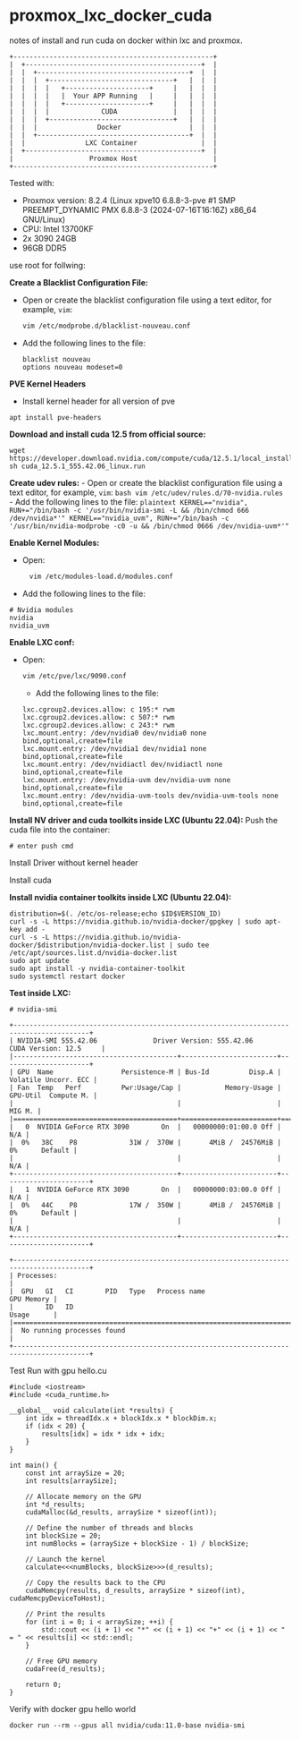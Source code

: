# proxmox_lxc_docker_cuda
notes of install and run cuda on docker within lxc and proxmox.

````
+--------------------------------------------------+
|  +--------------------------------------------+  |
|  |  +--------------------------------------+  |  |
|  |  |  +-------------------------------+   |  |  |
|  |  |  |   +---------------------+     |   |  |  |
|  |  |  |   |  Your APP Running   |     |   |  |  |
|  |  |  |   +---------------------+     |   |  |  |
|  |  |  |             CUDA              |   |  |  |
|  |  |  +-------------------------------+   |  |  |
|  |  |               Docker                 |  |  |
|  |  +--------------------------------------+  |  |
|  |               LXC Container                |  |
|  +--------------------------------------------+  |
|                   Proxmox Host                   |
+--------------------------------------------------+

````

Tested with:
- Proxmox version: 8.2.4 (Linux xpve10 6.8.8-3-pve #1 SMP PREEMPT_DYNAMIC PMX 6.8.8-3 (2024-07-16T16:16Z) x86_64 GNU/Linux)
- CPU: Intel 13700KF
- 2x 3090 24GB
- 96GB DDR5

use root for follwing:

**Create a Blacklist Configuration File:**
   - Open or create the blacklist configuration file using a text editor, for example, `vim`:
     ```bash
     vim /etc/modprobe.d/blacklist-nouveau.conf
     ```
   - Add the following lines to the file:
     ```plaintext
     blacklist nouveau
     options nouveau modeset=0
     ```
     
**PVE Kernel Headers**
  - Install kernel header for all version of pve
   ```
   apt install pve-headers
   ```

**Download and install cuda 12.5 from official source:**
```
wget https://developer.download.nvidia.com/compute/cuda/12.5.1/local_installers/cuda_12.5.1_555.42.06_linux.run
sh cuda_12.5.1_555.42.06_linux.run
```

**Create udev rules:**
    - Open or create the blacklist configuration file using a text editor, for example, `vim`:
      ```bash
      vim /etc/udev/rules.d/70-nvidia.rules
      ```
    - Add the following lines to the file:
      ```plaintext
       KERNEL=="nvidia", RUN+="/bin/bash -c '/usr/bin/nvidia-smi -L && /bin/chmod 666 /dev/nvidia*'"
       KERNEL=="nvidia_uvm", RUN+="/bin/bash -c '/usr/bin/nvidia-modprobe -c0 -u && /bin/chmod 0666 /dev/nvidia-uvm*'"
       ```
     
**Enable Kernel Modules:**
  - Open: 
  ```bash
       vim /etc/modules-load.d/modules.conf
  ```
  - Add the following lines to the file:
  
  ```plaintext
  # Nvidia modules
  nvidia
  nvidia_uvm
  ```

**Enable LXC conf:**
- Open: 
  ```bash
  vim /etc/pve/lxc/9090.conf
  ```
  - Add the following lines to the file:

  ```
  lxc.cgroup2.devices.allow: c 195:* rwm
  lxc.cgroup2.devices.allow: c 507:* rwm
  lxc.cgroup2.devices.allow: c 243:* rwm
  lxc.mount.entry: /dev/nvidia0 dev/nvidia0 none bind,optional,create=file
  lxc.mount.entry: /dev/nvidia1 dev/nvidia1 none bind,optional,create=file
  lxc.mount.entry: /dev/nvidiactl dev/nvidiactl none bind,optional,create=file
  lxc.mount.entry: /dev/nvidia-uvm dev/nvidia-uvm none bind,optional,create=file
  lxc.mount.entry: /dev/nvidia-uvm-tools dev/nvidia-uvm-tools none bind,optional,create=file
  ```

**Install NV driver and cuda toolkits inside LXC (Ubuntu 22.04):**
Push the cuda file into the container:
```
# enter push cmd
```

Install Driver without kernel header


Install cuda


**Install nvidia container toolkits inside LXC (Ubuntu 22.04):**
```
distribution=$(. /etc/os-release;echo $ID$VERSION_ID)
curl -s -L https://nvidia.github.io/nvidia-docker/gpgkey | sudo apt-key add -
curl -s -L https://nvidia.github.io/nvidia-docker/$distribution/nvidia-docker.list | sudo tee /etc/apt/sources.list.d/nvidia-docker.list
sudo apt update
sudo apt install -y nvidia-container-toolkit
sudo systemctl restart docker
```


**Test inside LXC:**
```
# nvidia-smi

+-----------------------------------------------------------------------------------------+
| NVIDIA-SMI 555.42.06              Driver Version: 555.42.06      CUDA Version: 12.5     |
|-----------------------------------------+------------------------+----------------------+
| GPU  Name                 Persistence-M | Bus-Id          Disp.A | Volatile Uncorr. ECC |
| Fan  Temp   Perf          Pwr:Usage/Cap |           Memory-Usage | GPU-Util  Compute M. |
|                                         |                        |               MIG M. |
|=========================================+========================+======================|
|   0  NVIDIA GeForce RTX 3090        On  |   00000000:01:00.0 Off |                  N/A |
|  0%   38C    P8             31W /  370W |       4MiB /  24576MiB |      0%      Default |
|                                         |                        |                  N/A |
+-----------------------------------------+------------------------+----------------------+
|   1  NVIDIA GeForce RTX 3090        On  |   00000000:03:00.0 Off |                  N/A |
|  0%   44C    P8             17W /  350W |       4MiB /  24576MiB |      0%      Default |
|                                         |                        |                  N/A |
+-----------------------------------------+------------------------+----------------------+
                                                                                         
+-----------------------------------------------------------------------------------------+
| Processes:                                                                              |
|  GPU   GI   CI        PID   Type   Process name                              GPU Memory |
|        ID   ID                                                               Usage      |
|=========================================================================================|
|  No running processes found                                                             |
+-----------------------------------------------------------------------------------------+
```

Test Run with gpu hello.cu
```
#include <iostream>
#include <cuda_runtime.h>

__global__ void calculate(int *results) {
    int idx = threadIdx.x + blockIdx.x * blockDim.x;
    if (idx < 20) {
        results[idx] = idx * idx + idx;
    }
}

int main() {
    const int arraySize = 20;
    int results[arraySize];

    // Allocate memory on the GPU
    int *d_results;
    cudaMalloc(&d_results, arraySize * sizeof(int));

    // Define the number of threads and blocks
    int blockSize = 20;
    int numBlocks = (arraySize + blockSize - 1) / blockSize;

    // Launch the kernel
    calculate<<<numBlocks, blockSize>>>(d_results);

    // Copy the results back to the CPU
    cudaMemcpy(results, d_results, arraySize * sizeof(int), cudaMemcpyDeviceToHost);

    // Print the results
    for (int i = 0; i < arraySize; ++i) {
        std::cout << (i + 1) << "*" << (i + 1) << "+" << (i + 1) << " = " << results[i] << std::endl;
    }

    // Free GPU memory
    cudaFree(d_results);

    return 0;
}
```

Verify with docker gpu hello world
```
docker run --rm --gpus all nvidia/cuda:11.0-base nvidia-smi
```
